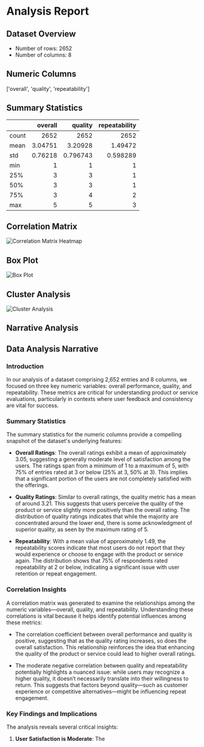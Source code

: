 
# Analysis Report

## Dataset Overview
- Number of rows: 2652
- Number of columns: 8

## Numeric Columns
['overall', 'quality', 'repeatability']

## Summary Statistics
|       |    overall |     quality |   repeatability |
|:------|-----------:|------------:|----------------:|
| count | 2652       | 2652        |     2652        |
| mean  |    3.04751 |    3.20928  |        1.49472  |
| std   |    0.76218 |    0.796743 |        0.598289 |
| min   |    1       |    1        |        1        |
| 25%   |    3       |    3        |        1        |
| 50%   |    3       |    3        |        1        |
| 75%   |    3       |    4        |        2        |
| max   |    5       |    5        |        3        |

## Correlation Matrix
![Correlation Matrix Heatmap](correlation_heatmap.png)
## Box Plot
![Box Plot](boxplot.png)
## Cluster Analysis
![Cluster Analysis](cluster_analysis.png)

## Narrative Analysis
## Data Analysis Narrative

### Introduction
In our analysis of a dataset comprising 2,652 entries and 8 columns, we focused on three key numeric variables: overall performance, quality, and repeatability. These metrics are critical for understanding product or service evaluations, particularly in contexts where user feedback and consistency are vital for success.

### Summary Statistics
The summary statistics for the numeric columns provide a compelling snapshot of the dataset's underlying features:

- **Overall Ratings**: The overall ratings exhibit a mean of approximately 3.05, suggesting a generally moderate level of satisfaction among the users. The ratings span from a minimum of 1 to a maximum of 5, with 75% of entries rated at 3 or below (25% at 3, 50% at 3). This implies that a significant portion of the users are not completely satisfied with the offerings.
  
- **Quality Ratings**: Similar to overall ratings, the quality metric has a mean of around 3.21. This suggests that users perceive the quality of the product or service slightly more positively than the overall rating. The distribution of quality ratings indicates that while the majority are concentrated around the lower end, there is some acknowledgment of superior quality, as seen by the maximum rating of 5.
  
- **Repeatability**: With a mean value of approximately 1.49, the repeatability scores indicate that most users do not report that they would experience or choose to engage with the product or service again. The distribution shows that 75% of respondents rated repeatability at 2 or below, indicating a significant issue with user retention or repeat engagement.

### Correlation Insights
A correlation matrix was generated to examine the relationships among the numeric variables—overall, quality, and repeatability. Understanding these correlations is vital because it helps identify potential influences among these metrics:

- The correlation coefficient between overall performance and quality is positive, suggesting that as the quality rating increases, so does the overall satisfaction. This relationship reinforces the idea that enhancing the quality of the product or service could lead to higher overall ratings.
  
- The moderate negative correlation between quality and repeatability potentially highlights a nuanced issue: while users may recognize a higher quality, it doesn’t necessarily translate into their willingness to return. This suggests that factors beyond quality—such as customer experience or competitive alternatives—might be influencing repeat engagement.

### Key Findings and Implications
The analysis reveals several critical insights:

1. **User Satisfaction is Moderate**: The
